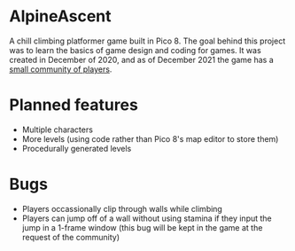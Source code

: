 # AlpineAscent
A chill climbing platformer game built in Pico 8. The goal behind this project was to learn the basics of game design and coding for games. It was created in December of 2020, and as of December 2021 the game has a [small community of players](https://www.lexaloffle.com/bbs/?tid=40791).

# Planned features
* Multiple characters
* More levels (using code rather than Pico 8's map editor to store them)
* Procedurally generated levels

# Bugs
* Players occassionally clip through walls while climbing
* Players can jump off of a wall without using stamina if they input the jump in a 1-frame window (this bug will be kept in the game at the request of the community)
